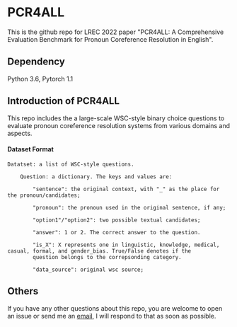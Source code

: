 # PCR4ALL

This is the github repo for LREC 2022 paper "PCR4ALL: A Comprehensive Evaluation Benchmark for Pronoun Coreference Resolution in English".

## Dependency

Python 3.6, Pytorch 1.1

## Introduction of PCR4ALL
This repo includes the a large-scale WSC-style binary choice questions to evaluate pronoun coreference resolution systems from various domains and aspects. 


#### Dataset Format

    Datatset: a list of WSC-style questions.

        Question: a dictionary. The keys and values are:

            "sentence": the original context, with "_" as the place for the pronoun/candidates;
            
            "pronoun": the pronoun used in the original sentence, if any;

            "option1"/"option2": two possible textual candidates;
            
            "answer": 1 or 2. The correct answer to the question.
            
            "is_X": X represents one in linguistic, knowledge, medical, casual, formal, and gender_bias. True/False denotes if the 
            question belongs to the correpsonding category.
            
            "data_source": original wsc source;
            
## Others
If you have any other questions about this repo, you are welcome to open an issue or send me an [email](mailto:xzhaoar@connect.ust.hk), I will respond to that as soon as possible.
